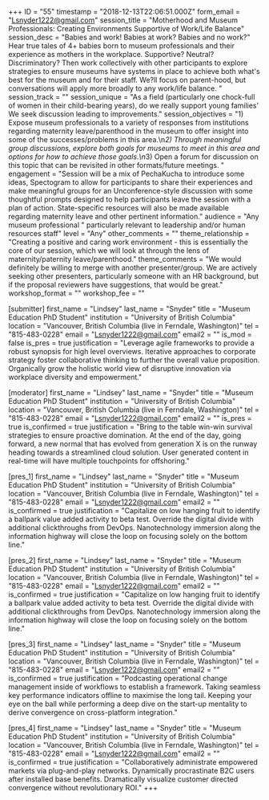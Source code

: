 +++
ID = "55"
timestamp = "2018-12-13T22:06:51.000Z"
form_email = "Lsnyder1222@gmail.com"
session_title = "Motherhood and Museum Professionals: Creating Environments Supportive of Work/Life Balance"
session_desc = "Babies and work!  Babies at work?  Babies and no work?\"  Hear true tales of 4+ babies born to museum professionals and their experience as mothers in the workplace.  Supportive?  Neutral?  Discriminatory?  Then work collectively with other participants to explore strategies to ensure museums have systems in place to achieve both what's best for the museum and for their staff.  We?ll focus on parent-hood, but conversations will apply more broadly to any work/life balance.  "
session_track = ""
session_unique = "As a field (particularly one chock-full of women in their child-bearing years), do we really support young families'  We seek discussion leading to improvements."
session_objectives = "1) Expose museum professionals to a variety of responses from institutions regarding maternity leave/parenthood in the museum to offer insight into some of the successes/problems in this area.\n*2) Through meaningful group discussions, explore both goals for museums to meet in this area and options for how to achieve those goals.\n*3) Open a forum for discussion on this topic that can be revisited in other formats/future meetings. "
engagement = "Session will be a mix of PechaKucha to introduce some ideas, Spectogram to allow for participants to share their experiences and make meaningful groups for an Unconference-style discussion with some thoughtful prompts designed to help participants leave the session with a plan of action.  State-specific resources will also be made available regarding maternity leave and other pertinent information."
audience = "Any museum professional \" particularly relevant to leadership and/or human resources staff"
level = "Any"
other_comments = ""
theme_relationship = "Creating a positive and caring work environment  - this is essentially the core of our session, which we will look at through the lens of maternity/paternity leave/parenthood."
theme_comments = "We would definitely be willing to merge with another presenter/group.  We are actively seeking other presenters, particularly someone with an HR background, but if the proposal reviewers have suggestions, that would be great."
workshop_format = ""
workshop_fee = ""

[submitter]
first_name = "Lindsey"
last_name = "Snyder"
title = "Museum Education PhD Student"
institution = "University of British Columbia"
location = "Vancouver, British Columbia  (live in Ferndale, Washington)"
tel = "815-483-0228"
email = "Lsnyder1222@gmail.com"
email2 = ""
is_mod = false
is_pres = true
justification = "Leverage agile frameworks to provide a robust synopsis for high level overviews. Iterative approaches to corporate strategy foster collaborative thinking to further the overall value proposition. Organically grow the holistic world view of disruptive innovation via workplace diversity and empowerment."

[moderator]
first_name = "Lindsey"
last_name = "Snyder"
title = "Museum Education PhD Student"
institution = "University of British Columbia"
location = "Vancouver, British Columbia  (live in Ferndale, Washington)"
tel = "815-483-0228"
email = "Lsnyder1222@gmail.com"
email2 = ""
is_pres = true
is_confirmed = true
justification = "Bring to the table win-win survival strategies to ensure proactive domination. At the end of the day, going forward, a new normal that has evolved from generation X is on the runway heading towards a streamlined cloud solution. User generated content in real-time will have multiple touchpoints for offshoring."

[pres_1]
first_name = "Lindsey"
last_name = "Snyder"
title = "Museum Education PhD Student"
institution = "University of British Columbia"
location = "Vancouver, British Columbia  (live in Ferndale, Washington)"
tel = "815-483-0228"
email = "Lsnyder1222@gmail.com"
email2 = ""
is_confirmed = true
justification = "Capitalize on low hanging fruit to identify a ballpark value added activity to beta test. Override the digital divide with additional clickthroughs from DevOps. Nanotechnology immersion along the information highway will close the loop on focusing solely on the bottom line."

[pres_2]
first_name = "Lindsey"
last_name = "Snyder"
title = "Museum Education PhD Student"
institution = "University of British Columbia"
location = "Vancouver, British Columbia  (live in Ferndale, Washington)"
tel = "815-483-0228"
email = "Lsnyder1222@gmail.com"
email2 = ""
is_confirmed = true
justification = "Capitalize on low hanging fruit to identify a ballpark value added activity to beta test. Override the digital divide with additional clickthroughs from DevOps. Nanotechnology immersion along the information highway will close the loop on focusing solely on the bottom line."

[pres_3]
first_name = "Lindsey"
last_name = "Snyder"
title = "Museum Education PhD Student"
institution = "University of British Columbia"
location = "Vancouver, British Columbia  (live in Ferndale, Washington)"
tel = "815-483-0228"
email = "Lsnyder1222@gmail.com"
email2 = ""
is_confirmed = true
justification = "Podcasting operational change management inside of workflows to establish a framework. Taking seamless key performance indicators offline to maximise the long tail. Keeping your eye on the ball while performing a deep dive on the start-up mentality to derive convergence on cross-platform integration."

[pres_4]
first_name = "Lindsey"
last_name = "Snyder"
title = "Museum Education PhD Student"
institution = "University of British Columbia"
location = "Vancouver, British Columbia  (live in Ferndale, Washington)"
tel = "815-483-0228"
email = "Lsnyder1222@gmail.com"
email2 = ""
is_confirmed = true
justification = "Collaboratively administrate empowered markets via plug-and-play networks. Dynamically procrastinate B2C users after installed base benefits. Dramatically visualize customer directed convergence without revolutionary ROI."
+++
